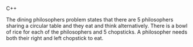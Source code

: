 
C++

The dining philosophers problem states that there are 5 philosophers sharing a circular table and they eat and think alternatively. There is a bowl of rice for each of the philosophers and 5 chopsticks.
A philosopher needs both their right and left chopstick to eat.
